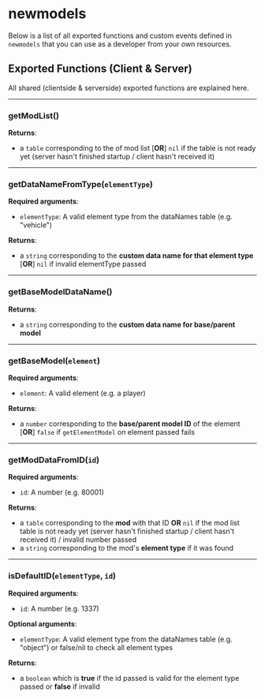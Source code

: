# newmodels

Below is a list of all exported functions and custom events defined in `newmodels` that you can use as a developer from your own resources.

## Exported Functions (**Client & Server**)

All shared (clientside & serverside) exported functions are explained here.

---

### **getModList**()

**Returns**:

- a `table` corresponding to the of mod list [**OR**] `nil` if the table is not ready yet (server hasn't finished startup / client hasn't received it)

---

### **getDataNameFromType**(`elementType`)

**Required arguments**:

- `elementType`: A valid element type from the dataNames table (e.g. "vehicle")

**Returns**:

- a `string` corresponding to the **custom data name for that element type** [**OR**] `nil` if invalid elementType passed

---

### **getBaseModelDataName**()

**Returns**:

- a `string` corresponding to the **custom data name for base/parent model**

---

### **getBaseModel**(`element`)

**Required arguments**:

- `element`: A valid element (e.g. a player)

**Returns**:

- a `number` corresponding to the **base/parent model ID** of the element [**OR**] `false` if `getElementModel` on element passed fails

---

### **getModDataFromID**(`id`)

**Required arguments**:

- `id`: A number (e.g. 80001)

**Returns**:

- a `table` corresponding to the **mod** with that ID **OR** `nil` if the mod list table is not ready yet (server hasn't finished startup / client hasn't received it) / invalid number passed
- a `string` corresponding to the mod's **element type** if it was found

---

### **isDefaultID**(`elementType`, `id`)

**Required arguments**:

- `id`: A number (e.g. 1337)

**Optional arguments**:

- `elementType`: A valid element type from the dataNames table (e.g. "object") or false/nil to check all element types

**Returns**:

- a `boolean` which is **true** if the id passed is valid for the element type passed or **false** if invalid
